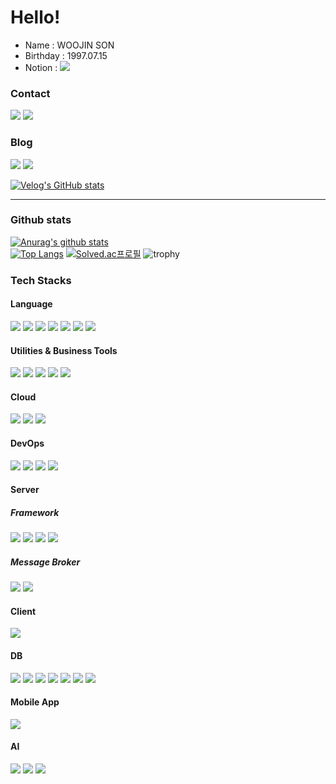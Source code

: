 # Hello!

- Name : WOOJIN SON
- Birthday : 1997.07.15  
- Notion : 
<a href="https://water-story-3cf.notion.site/Son-Woojin-1882162635a64276b28b028a31b773d3" target="_blank"><img src="https://img.shields.io/badge/notion-000000?style=flat-square&logo=notion&logoColor=white"/></a>

### Contact

<a href="mailto:wujins58@gmail.com" target="_blank"><img src="https://img.shields.io/badge/gmail-FFCD00?style=flat-square&logo=gmail&logoColor=white"/></a>
<a href="mailto:sierra_wj@kakao.com" target="_blank"><img src="https://img.shields.io/badge/kakao-EA4335?style=flat-square&logo=kakao&logoColor=white"/></a>

### Blog

<a href="https://www.instagram.com/s.wj97/" target="_blank"><img src="https://img.shields.io/badge/instagram-E4405F?style=flat-square&logo=instagram&logoColor=white"/></a>
<a href="https://velog.io/@sierra9707" target="_blank"><img src="https://img.shields.io/badge/velog-20C997?style=flat-square&logo=velog&logoColor=white"/></a>

[![Velog's GitHub stats](https://velog-readme-stats.vercel.app/api/list?name=sierra9707)](https://velog.io/@sierra9707)

----

### Github stats

[![Anurag's github stats](https://github-readme-stats.vercel.app/api?username=swj9707&show_icons=true&theme=radical)](https://github.com/anuraghazra/github-readme-stats)  
[![Top Langs](https://github-readme-stats.vercel.app/api/top-langs/?username=swj9707)](https://github.com/anuraghazra/github-readme-stats)
[![Solved.ac프로필](http://mazassumnida.wtf/api/v2/generate_badge?boj=sierra_9707)](https://solved.ac/sierra_9707)
![trophy](https://github-profile-trophy.vercel.app/?username=swj9707)

### Tech Stacks
#### Language
<div>
  <img src="https://img.shields.io/badge/C++-00599C?style=flat-square&logo=C++&logoColor=white"/>
  <img src="https://img.shields.io/badge/Java-007396?style=flat-square&logo=Java&logoColor=white"/>
  <img src="https://img.shields.io/badge/Kotlin-7F52FF?style=flat-square&logo=Kotlin&logoColor=white"/>
  <img src="https://img.shields.io/badge/Python-3776AB?style=flat-square&logo=Python&logoColor=white"/>
  <img src="https://img.shields.io/badge/Javascript-F7DF1E?style=flat-square&logo=Javascript&logoColor=white"/>
  <img src="https://img.shields.io/badge/Typescript-3178C6?style=flat-square&logo=Typescript&logoColor=white"/>
  <img src="https://img.shields.io/badge/C Sharp-239120?style=flat-square&logo=C Sharp&logoColor=white"/>
</div>

#### Utilities & Business Tools
<div>
   <img src="https://img.shields.io/badge/Prometheus-E6522C?style=flat-square&logo=Prometheus&logoColor=white"/>
   <img src="https://img.shields.io/badge/Postman-FF6C37?style=flat-square&logo=Postman&logoColor=white"/>
   <img src="https://img.shields.io/badge/Slack-4A154B?style=flat-square&logo=Slack&logoColor=white"/>
   <img src="https://img.shields.io/badge/Jira-0052CC?style=flat-square&logo=Jira&logoColor=white"/>
   <img src="https://img.shields.io/badge/Confluence-172B4D?style=flat-square&logo=Confluence&logoColor=white"/>
</div>

#### Cloud
<div>
  <img src="https://img.shields.io/badge/Amazon CloudWatch-FF4F8B?style=flat-square&logo=Amazon CloudWatch&logoColor=white"/>
  <img src="https://img.shields.io/badge/Amazon EC2-FF9900?style=flat-square&logo=Amazon EC2&logoColor=white"/>
  <img src="https://img.shields.io/badge/Amazon S3-569A31?style=flat-square&logo=Amazon S3&logoColor=white"/>
</div>

#### DevOps
<div>
  <img src="https://img.shields.io/badge/Git-F05032?style=flat-square&logo=Git&logoColor=white"/>
  <img src="https://img.shields.io/badge/Gradle-02303A?style=flat-square&logo=Gradle&logoColor=white"/>
  <img src="https://img.shields.io/badge/Docker-2496ED?style=flat-square&logo=Docker&logoColor=white"/>
  <img src="https://img.shields.io/badge/Sourcetree-0052CC?style=flat-square&logo=Sourcetree&logoColor=white"/>
</div>

#### Server  
##### Framework
<div>
  <img src="https://img.shields.io/badge/Spring-6DB33F?style=flat-square&logo=Spring&logoColor=white"/>
  <img src="https://img.shields.io/badge/Spring Boot-6DB33F?style=flat-square&logo=Spring Boot&logoColor=white"/>
  <img src="https://img.shields.io/badge/NestJS-E0234E?style=flat-square&logo=NestJS&logoColor=white"/>
  <img src="https://img.shields.io/badge/Express-000000?style=flat-square&logo=Express&logoColor=white"/>
</div>  

##### Message Broker
<div>
  <img src="https://img.shields.io/badge/Apache Kafka-231F20?style=flat-square&logo=Apache kafka&logoColor=white"/>
  <img src="https://img.shields.io/badge/RabbitMQ-FF6600?style=flat-square&logo=RabbitMQ&logoColor=white"/>
</div>

#### Client
<div>
  <img src="https://img.shields.io/badge/React-61DAFB?style=flat-square&logo=React&logoColor=white"/>
</div>

#### DB
<div>
  <img src="https://img.shields.io/badge/Oracle-F80000?style=flat-square&logo=Oracle&logoColor=white"/>
  <img src="https://img.shields.io/badge/MySQL-4479A1?style=flat-square&logo=MySQL&logoColor=white"/>
  <img src="https://img.shields.io/badge/MariaDB-003545?style=flat-square&logo=MariaDB&logoColor=white"/>
  <img src="https://img.shields.io/badge/MongoDB-47A248?style=flat-square&logo=MongoDB&logoColor=white"/>
  <img src="https://img.shields.io/badge/Firebase-FFCA28?style=flat-square&logo=Firabase&logoColor=white"/>
  <img src="https://img.shields.io/badge/PostgreSQL-4169E1?style=flat-square&logo=PostgreSQL&logoColor=white"/>
  <img src="https://img.shields.io/badge/Redis-DC382D?style=flat-square&logo=Redis&logoColor=white"/>
</div>

#### Mobile App
<div>
  <img src="https://img.shields.io/badge/Android-3DDC84?style=flat-square&logo=Android&logoColor=white"/>
</div>

#### AI
<div>
  <img src="https://img.shields.io/badge/Tensorflow-FF6F00?style=flat-square&logo=Tensorflow&logoColor=white"/>
  <img src="https://img.shields.io/badge/OpenCV-5C3EE8?style=flat-square&logo=OpenCV&logoColor=white"/>
  <img src="https://img.shields.io/badge/YOLO-00FFFF?style=flat-square&logo=YOLO&logoColor=white"/>
</div>

